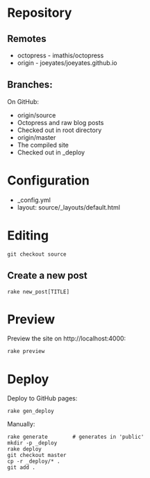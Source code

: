 # Repository

## Remotes

* octopress - imathis/octopress
* origin - joeyates/joeyates.github.io

## Branches:

On GitHub:

* origin/source
 * Octopress and raw blog posts
 * Checked out in root directory
* origin/master
 * The compiled site
 * Checked out in _deploy

# Configuration

* _config.yml
* layout: source/_layouts/default.html

# Editing

```
git checkout source
```

## Create a new post

`rake new_post[TITLE]`

# Preview

Preview the site on http://localhost:4000:

```
rake preview
```

# Deploy

Deploy to GitHub pages:

```
rake gen_deploy
```

Manually:

```
rake generate        # generates in 'public'
mkdir -p _deploy
rake deploy
git checkout master
cp -r _deploy/* .
git add .
```

